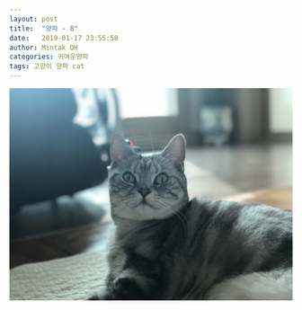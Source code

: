 ```yaml
---
layout: post
title:  "양파 - 8"
date:   2019-01-17 23:55:58
author: Mintak OH
categories: 귀여운양파
tags: 고양이 양파 cat
---
```


![이미지](https://raw.githubusercontent.com/mintakoh/mintakoh.github.io/master/assets/cat_onion/onion8.jpg)